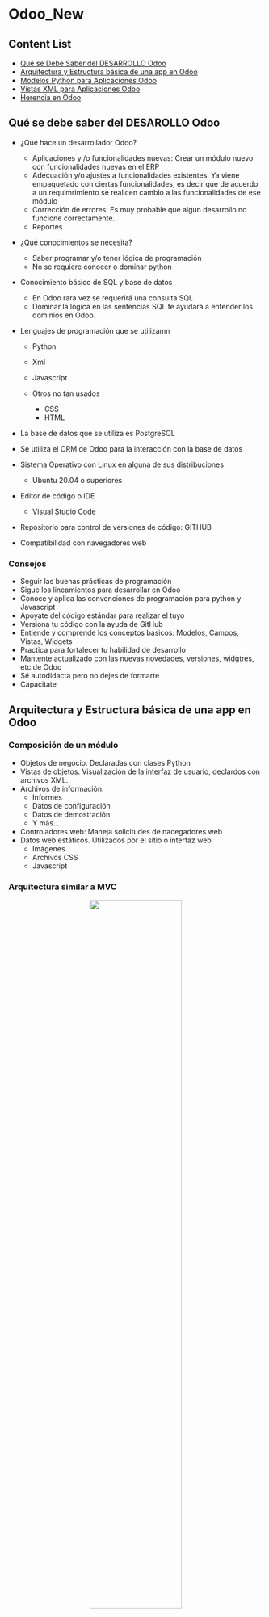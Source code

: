 # Odoo_New

<h2>Content List</h2>

- [Qué se Debe Saber del DESARROLLO Odoo](#qué-se-debe-saber-del-desarollo-odoo)
- [Arquitectura y Estructura básica de una app en Odoo](#arquitectura-y-estructura-básica-de-una-app-en-odoo)
- [Módelos Python para Aplicaciones Odoo](#módelos-python-para-aplicaciones-odoo)
- [Vistas XML para Aplicaciones Odoo](#vistas-xml-para-aplicaciones-odoo)
- [Herencia en Odoo](#herencia-en-odoo)


## Qué se debe saber del DESAROLLO Odoo 

* ¿Qué hace un desarrollador Odoo?

    * Aplicaciones y /o funcionalidades nuevas: Crear un módulo nuevo con funcionalidades nuevas en el ERP 
    * Adecuación y/o ajustes a funcionalidades existentes: Ya viene empaquetado con ciertas funcionalidades, es decir que de acuerdo a un requimrimiento se realicen cambio a las funcionalidades de ese módulo 
    * Corrección de errores: Es muy probable que algún desarrollo no funcione correctamente. 
    * Reportes 

* ¿Qué conocimientos se necesita?

    * Saber programar y/o tener lógica de programación 
    * No se requiere conocer o dominar python 

* Conocimiento básico de SQL y base de datos
    
    * En Odoo rara vez se requerirá una consulta SQL 
    * Dominar la lógica en las sentencias SQL te ayudará a entender los dominios en Odoo. 

* Lenguajes de programación que se utilizamn

    * Python
    * Xml
    * Javascript

    * Otros no tan usados
        
        * CSS
        * HTML

* La base de datos que se utiliza es PostgreSQL

* Se utiliza el ORM de Odoo para la interacción con la base de datos

* Sistema Operativo con Linux en alguna de sus distribuciones

    * Ubuntu 20.04 o superiores

* Editor de código o IDE

    * Visual Studio Code

*  Repositorio para control de versiones de código: GITHUB

* Compatibilidad con navegadores web

<h3>Consejos</h3>

* Seguir las buenas prácticas de programación 
* Sigue los lineamientos para desarrollar en Odoo 
* Conoce y aplica las convenciones de programación para python y Javascript
* Apoyate del código estándar para realizar el tuyo
* Versiona tu código con la ayuda de GitHub
* Entiende y comprende los conceptos básicos: Modelos, Campos, Vistas, Widgets
* Practica para fortalecer tu habilidad de desarrollo 
* Mantente actualizado con las nuevas novedades, versiones, widgtres, etc de Odoo 
* Sé autodidacta pero no dejes de formarte
* Capacitate

## Arquitectura y Estructura básica de una app en Odoo 

<h3>Composición de un módulo</h3>

* Objetos de negocio. Declaradas con clases Python
* Vistas de objetos: Visualización de la interfaz de usuario, declardos con archivos XML. 
* Archivos de información. 
    * Informes
    * Datos de configuración 
    * Datos de demostración
    * Y más... 
* Controladores web: Maneja solicitudes de nacegadores web 
* Datos web estáticos. Utilizados por el sitio o interfaz web 
    * Imágenes
    * Archivos CSS 
    * Javascript

<h3>Arquitectura similar a MVC</h3>

<p align="center"><img width=60% src="./Pictures/MVC.png"></p>

<h3>Estructura de una Aplicación Odoo</h3>

<p align="center"><img width=60% src="./Pictures/AplicacionOdoo.png"></p>

<h3>Archivo __init__.py</h3>

En este archivo se indicará donde se encuentran los archivos .py 

El archivo init se verá así 

```python
from . import controllers
from . import models
from . import wizards
```

Controllers, models y wizards son carpetas que creamos en nuestro proyecto. 

Dentro de las carpetas, también existe un fichero __ init __.py Y este fichero hace exactamante lo mismo, sólo que dentro de esa carpeta, es decir localiza los archivos .py e importa todos los registros que estén dentro de esa carpeta. 

<h3>Archivo __manifest__.py</h3>

Se encuentra en la carpeta principal  y nos indica donde se encuentran los archivos xml, csv y otras fuentes.

**¿Para qué sirve?**

Ene ste archivo podemos hacer la declaración de módulo y especificación de metadatos del módulo, como por ejemplo, el nombre de la alicación, descripción, sitio web de creador y de autor, versión de la aplicación del módulo, la dependencia con otros módulos, fuentes: vistas, datos, imágenes; licencia, etc. 

## Módelos Python para Aplicaciones Odoo 

<h3> Objetos de Negocio: Modelos Odoo </h3>

* Los módelos decriben objetos de negocio: Clientes, proveedores, productos, compras, etc 
* Cada modelo en odoo es declarado como una clase en python. 
* Un modelo tiene una lista de atributos y también puede definir su propia lógica de negocio. 

<p align="center"><img width=40% src="./Pictures/ModeloOdoo.png"></p>

<h3>Estructura de un Modelo</h3>

* La clase se define con **class** y se utiliza mayúscula al principio de cada palabra. 
* El nommbre del modelo se define con **_name**.
* Los campos se definen con **fields**
* Los campos se definen como atributos en la clase del modelo y definen qué puede almacenar el modelo y dónde. 

<p align="center"><img width=70% src="./Pictures/EstructuradeunModelo.png"></p>

De acuerdo al código, tenemos: 

```python
from odoo import models, fields     #Para lograr acceso a los componentes del models 

class NombreClase(models.Model):    #Declaración de la clase y se declara que sea de tipo model
    _name = 'nombre.modelo'         #Nombre del módelo

    campo1 = fields.Char()          #Campos que están dentro del módelo 
    campo2 = fields.Char()
    campo3 = fields.Char()
    campo4 = fields.Char()

    def metodo1(self):              #Finalmente, declaramos los métodos del módelo
        return self

    def metodo2(self)
        return self
```

<h3>Persistencia de datos en los Modelos</h3>

* En Odoo existe una capa de Mapeo de Objeto-Relación o ORM por sus siglas en inglés 
* El ORM de Odoo traduce instrucciones python a sentencias SQL. 
* el ORM evita escribir la mayoría de sentencias SQL y proporciona servicios de extensibilidad y seguridad
* El modelo se convierte en una tabla
* Los campos se convierten en columnas de una tabla. 

<p align="center"><img width=70% src="./Pictures/PersistenciadeDatosenlosModelos.png"></p>

<h3>Tipos de Modelo</h3>

* Los módelos de Odoo se crean heredando a ***Model,TransientModel*** o ***AbstractModel***
    * Model: Modelos regulares de BD persistentes. 
    * TransientModel: Datos temporales, almacenados en BD y automáticamente borrados de vez en cuando. 
    * AbstractModel: Sin tablas de BD vinculados a ellos. Compartidas por múltiples modelos heredados. 

## Vistas XML para Aplicaciones Odoo 

<h3>La Capa de Vista Odoo</h3>

* La capa de vista decribe la interfaz visual de usuario
* LAs vistas se definen mediante archivos XML que son utilizados por el marco del cliente web para generar vistas HTML con datos. 
* En los archivos XML se definen acciones y menús. Estos son instancias de ir.ui.view. 
* Toda vista en Odoo debe estar referenciada en el archivo __ manifest __.py en la sección data, de lo contrario Odoo no lo tomará en cuenta. 
* un mismo módelo puede tener más de una vista. 
* Existen diferentes tipos de vistas en Odoo que nos sirve para organizar nuestros campos fields de una forma lógica:
    * Vistas de tipo lista
<p align="center"><img width=70% src="./Pictures/VistasdeTipoLista.png"></p>    
    * Vistas de tipo formulario
<p align="center"><img width=60% src="./Pictures/VistasdeTipoFormulario.png"></p>
    * Vista de tipo pivote
<p align="center"><img width=60% src="./Pictures/VistasdeTipoPivote.png"></p>
    * Vista de tipo kanban
<p align="center"><img width=60% src="./Pictures/VistasdeTipoKanban.png"></p>
    * Vista de tipo búsqueda
<p align="center"><img width=30% src="./Pictures/VistasdeTipoBusqueda.png"></p>

<h3>Estructura de una Vista</h3>

* iniciamos con el tag 
```xml 
<?xml version="1.0" encoding="utf-8"?>
```
* Nuestra vista debe encontrarse entre el tag de 
```xml
<odoo></odoo>
```
* La vista se define con el tag 
```xml
<record>
``` 
al que se le tiene que especificar un **id** y el modelo **ir.ui.view**. Para el id anteponemos la palabra view, seguido del nombre del modelo y posteriormente el tipo de vista, separados por guion bajo. Ejemplo: view_nombre_modelo_tipovista.
* Se debe especificar un nombre y un modelo esto se hace con los tag 
```xml
<field></field>
```
* Se especifica el cuerpo de la vista indicando que se trata de un archivo xml 

La estructura de la vista quedará de esta manera: 

```xml
<?xml version="1.0" encoding="utf-8"?>
<odoo>

    <record id="view_nombre_modelo_tipovista" model="ir.ui.view">
        <field name="name">nombre.modelo.tipovista</field>
        <field name="model">nombre.modelo</field>
        <field name="arch" type="xml">
            <!-- AQUÍ EL CONTENIDO DE LA VISTA -->
        </field>
    </record>

</odoo>
```
<h3>Estructura de un Formulario</h3>

* Para declarar un forulario se utiliza el tag 
```xml
<form></form>
```
Se puede indicar un string como título del formulario. 
* Se colocarán los botones y el widget de barra de estatus en la sección 
```xml
<header></header>.
```
* Los botones se declaran con 
```xml
<button name="nombre_funcion_python" string="Texto del boton" type="object">
```
* Los campos de estatus deben declarar con el nombre state y se utiliza el widget de barra de estaus: 
```xml
<field name="campo_estatus" widget="statusbar" readonly="1"/>
```

Continuando con el archivo XML, se introducen las líneas de la siguiente forma: 
```xml
        <field name="arch" type="xml">
            <!-- AQUÍ EL CONTENIDO DE LA VISTA, EN ESTE CASO VISTA FORMULARIO -->
            <form string="Titulo formulario">

                <header>

                    <button name="nombre_funcion_python" string="Texto del boton" type="object">
                    <field name="campo_estatus" widget="statusbar" readonly="1"/>

                </header>
            </form>
        </field>
```
<p align="center"><img width=70% src="./Pictures/VistaFormulario.png"></p>

<h3>Contenido de un formulario(sheet)</h3>

* Agregar el contenido del formulario entre los tag de 
```xml
<sheet></sheet>
```
* Se puede utilizar el tag 
```xml
<group></group>
```
Para organizar los campos dentro del formulario. Esta etiqueta inserta dos columnas y en su interior los campos se mostrarám con etiqueta. 
* Un campo y su respectiva etiqueta ocuparán dos columnas. Si dentro de group agreagamos dos secciones más de group tendremos dos columnas de campos con su respectia etiqueta. 
* El contenido del formulario se utilizan el tag **field** para colocar un campo del modelo. El campo atributo **widget** es opcional. 

```xml
<sheet>
    <!-- Contenido dividido en dos columnas. Campos con etiquetas -->
    <group>

        <!-- Contenido de la columna izquierda -->
        <group>
            <field name="nombre_campo" widget="nombre_widget"/>
        </group>

        <!-- Contenido de la columna derecha -->
        <group>
            <field name="nombre_campo2"/>
        </group>

    </group>
</sheet>
```
<p align="center"><img width=70% src="./Pictures/VistaSheet.png"></p>

<h3>Estructura de un formulario (NoteBook)</h3>

* Se llaman libretas de notas con pestañas y se utilizan para organizar un gran número de campos por tema. 
* El elemento notebook convierte las secciones en pestañas llamadas páginas. 
* Para agregar una libreta de notas con pestaña se utiliza el tag de 
```xml
<notebook></notebook>
```
* Para agregar una página se utiliza el tag 
```xml
<page></page>
```
Para el título de la página o pestaña se utiliza el atributo **String** mientras que para asginarle un nombre se utiliza el atributo **name**. 

```xml
<!-- Contenido agrupado en páginas o pestañas -->
<notebook>

    <page string="Titulo página (pestaña) 1" name="nombre_pagina">
        <!-- Contenido de la página 1 -->
    </page>

    <page string="Titulo página (pestaña) 2">
        <!-- Contenido de la página 2 -->
    </page>

</notebook>
```

<p align="center"><img width=70% src="./Pictures/VistaNotebook.png"></p>

<h3>Estructura de una Vista</h3>

* Iniciamos con el tag
```xml
<?xml version="1.0" encoding="utf-8"?>
```
* Nuestra vista ebe encontrarse entre el tag de 
```xml
<odoo></odoo>
```
* La vista se define con el tag 
```xml
<record>
```
al que se tiene que especificar un **id** y el modelo **ir.ui.view**. Para el id anteponemos la palabra view, seguido del nombre del modelo y posteriormente el tipo de vista, separados por guion bajo. Ejemplo: view_nombre_modelo_tipovista. 
* Se debe especificar un nombre y un modelo esto se hace con los tag 
```xml
<field></field>
```
* Se especifica el cuerpo de la vista indicando que se trata de un archivo xml 

La estructura de la vista quedará de esta manera: 

```xml
<?xml version="1.0" encoding="utf-8"?>
<odoo>

    <record id="view_nombre_modelo_tipovista" model="ir.ui.view">
        <field name="name">nombre.modelo.tipovista</field>
        <field name="model">nombre.modelo</field>
        <field name="arch" type="xml">
            <!-- AQUÍ EL CONTENIDO DE LA VISTA -->
        </field>
    </record>

</odoo>
```

<h3>Estructura de una lista</h3>

* Para las vistas de tipo lista se utiliza el tag 
```xml
<tree></tree>
```
* Dentro del elemento tree se declaran los campos con la etiqueta 
```xml
<field>
```
* Cada elemeto field representará una columna en la tabla 

```xml
<?xml version="1.0" encoding="utf-8"?>
<odoo>

    <record id="view_nombre_modelo_tipovista" model="ir.ui.view">
        <field name="name">nombre.modelo.tipovista</field>
        <field name="model">nombre.modelo</field>
        <field name="arch" type="xml">
            <!-- AQUÍ EL CONTENIDO DE LA VISTA -->

            <tree>

                <!-- Contenido a manera de columnas -->
                <field name="nombre_campo"/>
                <field name="nombre_campo2"/>

            </tree>
            
        </field>
    </record>

</odoo>
```
<p align="center"><img width=70% src="./Pictures/VistaTree.png"></p>

## Herencia en Odoo

* Nunca se debe modificar el código estándar de Odoo. 
* En lugar de sobre escribir vistas o modelos existentes, Odoo nos proporciona mecanismos para heredarlos y así extenderlos de forma modular. 
* Las herencias se utilizan para cambiar, agregar o elimiar funcionalidades existentes. Estas modificaciones pueden ser a nive modelo, vista o lógica de negocio. 
* En el archivo __ manifest __.py, en la sección **depends** se deberá indicar los módulos o aplicaciones que contienen nuestros modelos heredados.


